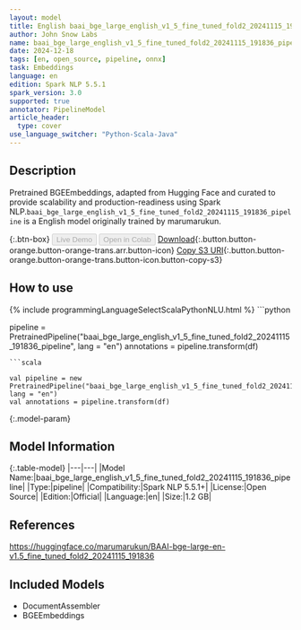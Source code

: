 ```yaml
---
layout: model
title: English baai_bge_large_english_v1_5_fine_tuned_fold2_20241115_191836_pipeline pipeline BGEEmbeddings from marumarukun
author: John Snow Labs
name: baai_bge_large_english_v1_5_fine_tuned_fold2_20241115_191836_pipeline
date: 2024-12-18
tags: [en, open_source, pipeline, onnx]
task: Embeddings
language: en
edition: Spark NLP 5.5.1
spark_version: 3.0
supported: true
annotator: PipelineModel
article_header:
  type: cover
use_language_switcher: "Python-Scala-Java"
---
```


## Description

Pretrained BGEEmbeddings, adapted from Hugging Face and curated to provide scalability and production-readiness using Spark NLP.`baai_bge_large_english_v1_5_fine_tuned_fold2_20241115_191836_pipeline` is a English model originally trained by marumarukun.

{:.btn-box}
<button class="button button-orange" disabled>Live Demo</button>
<button class="button button-orange" disabled>Open in Colab</button>
[Download](https://s3.amazonaws.com/auxdata.johnsnowlabs.com/public/models/baai_bge_large_english_v1_5_fine_tuned_fold2_20241115_191836_pipeline_en_5.5.1_3.0_1734562745937.zip){:.button.button-orange.button-orange-trans.arr.button-icon}
[Copy S3 URI](s3://auxdata.johnsnowlabs.com/public/models/baai_bge_large_english_v1_5_fine_tuned_fold2_20241115_191836_pipeline_en_5.5.1_3.0_1734562745937.zip){:.button.button-orange.button-orange-trans.button-icon.button-copy-s3}

## How to use



<div class="tabs-box" markdown="1">
{% include programmingLanguageSelectScalaPythonNLU.html %}
```python

pipeline = PretrainedPipeline("baai_bge_large_english_v1_5_fine_tuned_fold2_20241115_191836_pipeline", lang = "en")
annotations =  pipeline.transform(df)   

```
```scala

val pipeline = new PretrainedPipeline("baai_bge_large_english_v1_5_fine_tuned_fold2_20241115_191836_pipeline", lang = "en")
val annotations = pipeline.transform(df)

```
</div>

{:.model-param}
## Model Information

{:.table-model}
|---|---|
|Model Name:|baai_bge_large_english_v1_5_fine_tuned_fold2_20241115_191836_pipeline|
|Type:|pipeline|
|Compatibility:|Spark NLP 5.5.1+|
|License:|Open Source|
|Edition:|Official|
|Language:|en|
|Size:|1.2 GB|

## References

https://huggingface.co/marumarukun/BAAI-bge-large-en-v1.5_fine_tuned_fold2_20241115_191836

## Included Models

- DocumentAssembler
- BGEEmbeddings